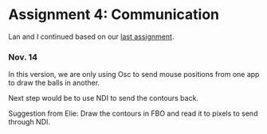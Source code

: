 # Assignment 4: Communication

Lan and I continued based on our [last assignment](https://github.com/LilYuuu/seeing-machines/tree/main/SM03-LilyYu).

### Nov. 14
In this version, we are only using Osc to send mouse positions from one app to draw the balls in another.

Next step would be to use NDI to send the contours back.

Suggestion from Elie: 
Draw the contours in FBO and read it to pixels to send through NDI.
